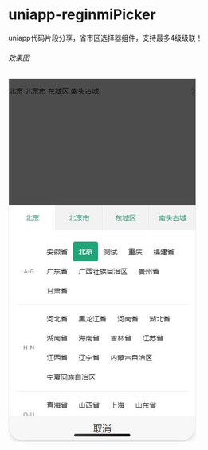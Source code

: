 # uniapp-reginmiPicker
uniapp代码片段分享，省市区选择器组件，支持最多4级级联！

###### 效果图

<img src="https://github.com/yongyu2017/uniapp-reginmiPicker/blob/master/static/intro.jpg" width="377" height="727"/>
